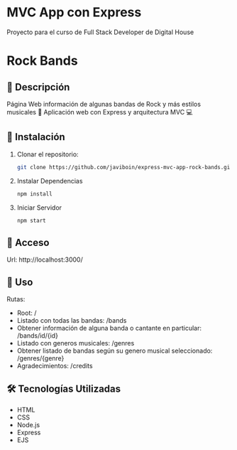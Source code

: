 # MVC App con Express

Proyecto para el curso de Full Stack Developer de Digital House

# Rock Bands

## 📖 Descripción

Página Web información de algunas bandas de Rock y más estilos musicales 🎸
Aplicación web con Express y arquitectura MVC 💻

## 🚀 Instalación
1. Clonar el repositorio:
   ```sh
   git clone https://github.com/javiboin/express-mvc-app-rock-bands.git

2. Instalar Dependencias
    ```sh
    npm install
3. Iniciar Servidor
    ```sh
    npm start

## 📌 Acceso
   Url: http://localhost:3000/

## 📌 Uso
Rutas:

- Root: /
- Listado con todas las bandas: /bands
- Obtener información de alguna banda o cantante en particular: /bands/id/{id}
- Listado con generos musicales: /genres
- Obtener listado de bandas según su genero musical seleccionado: /genres/{genre}
- Agradecimientos: /credits

## 🛠️ Tecnologías Utilizadas
- HTML
- CSS
- Node.js
- Express
- EJS
